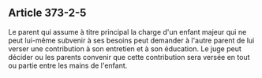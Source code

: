 Article 373-2-5
----
Le parent qui assume à titre principal la charge d'un enfant majeur qui ne peut
lui-même subvenir à ses besoins peut demander à l'autre parent de lui verser une
contribution à son entretien et à son éducation. Le juge peut décider ou les
parents convenir que cette contribution sera versée en tout ou partie entre les
mains de l'enfant.
